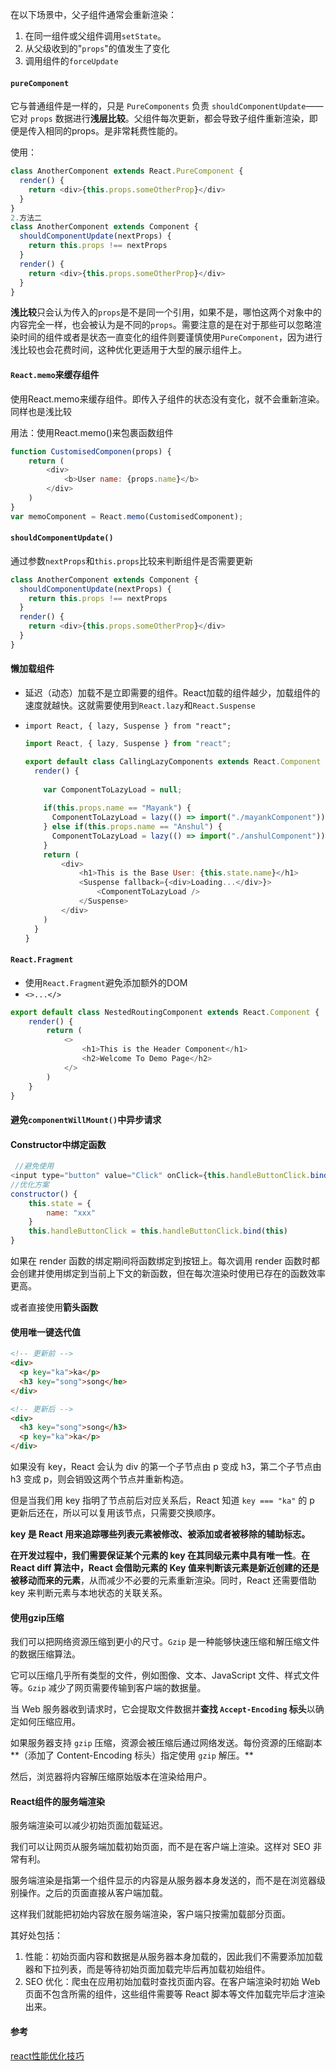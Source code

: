 在以下场景中，父子组件通常会重新渲染：

1. 在同一组件或父组件调用`setState`。
2. 从父级收到的"`props`"的值发生了变化
3. 调用组件的`forceUpdate`

#### `pureComponent`

它与普通组件是一样的，只是 `PureComponents` 负责 `shouldComponentUpdate`——它对 `props` 数据进行**浅层比较**。父组件每次更新，都会导致子组件重新渲染，即便是传入相同的props。是非常耗费性能的。

使用：

```js
class AnotherComponent extends React.PureComponent {
  render() {
    return <div>{this.props.someOtherProp}</div>   
  }
}
2.方法二
class AnotherComponent extends Component {
  shouldComponentUpdate(nextProps) {
    return this.props !== nextProps
  }
  render() {
    return <div>{this.props.someOtherProp}</div>   
  }
}
```

**浅比较**只会认为传入的`props`是不是同一个引用，如果不是，哪怕这两个对象中的内容完全一样，也会被认为是不同的`props`。需要注意的是在对于那些可以忽略渲染时间的组件或者是状态一直变化的组件则要谨慎使用`PureComponent`，因为进行浅比较也会花费时间，这种优化更适用于大型的展示组件上。



#### `React.memo`来缓存组件

使用React.memo来缓存组件。即传入子组件的状态没有变化，就不会重新渲染。同样也是浅比较

用法：使用React.memo()来包裹函数组件

```js
function CustomisedComponen(props) {
    return (
        <div>
            <b>User name: {props.name}</b>
        </div>
    )
}
var memoComponent = React.memo(CustomisedComponent);
```



#### `shouldComponentUpdate()`

通过参数`nextProps`和`this.props`比较来判断组件是否需要更新

```js
class AnotherComponent extends Component {
  shouldComponentUpdate(nextProps) {
    return this.props !== nextProps
  }
  render() {
    return <div>{this.props.someOtherProp}</div>   
  }
}
```



#### 懒加载组件

* 延迟（动态）加载不是立即需要的组件。React加载的组件越少，加载组件的速度就越快。这就需要使用到`React.lazy`和`React.Suspense`

* `import React, { lazy, Suspense } from "react";`

  ```js
  import React, { lazy, Suspense } from "react";
  
  export default class CallingLazyComponents extends React.Component {
    render() {
      
      var ComponentToLazyLoad = null;
      
      if(this.props.name == "Mayank") { 
        ComponentToLazyLoad = lazy(() => import("./mayankComponent"));
      } else if(this.props.name == "Anshul") {
        ComponentToLazyLoad = lazy(() => import("./anshulComponent"));
      }
      return (
          <div>
              <h1>This is the Base User: {this.state.name}</h1>
              <Suspense fallback={<div>Loading...</div>}>
                  <ComponentToLazyLoad />
              </Suspense>
          </div>
      )
    }
  }
  ```

  

#### `React.Fragment`

* 使用`React.Fragment`避免添加额外的DOM
* `<>...</>`

```js
export default class NestedRoutingComponent extends React.Component {
    render() {
        return (
            <>
                <h1>This is the Header Component</h1>
                <h2>Welcome To Demo Page</h2>
            </>
        )
    }
}
```

#### 避免`componentWillMount()`中异步请求

#### Constructor中绑定函数

```js
 //避免使用
<input type="button" value="Click" onClick={this.handleButtonClick.bind(this)} />
//优化方案
constructor() {
    this.state = {
        name: "xxx"
    }
    this.handleButtonClick = this.handleButtonClick.bind(this)
}
```

如果在 render 函数的绑定期间将函数绑定到按钮上。每次调用 render 函数时都会创建并使用绑定到当前上下文的新函数，但在每次渲染时使用已存在的函数效率更高。

或者直接使用**箭头函数**



#### 使用唯一键迭代值



```html
<!-- 更新前 -->
<div>
  <p key="ka">ka</p>
  <h3 key="song">song</he>
</div>

<!-- 更新后 -->
<div>
  <h3 key="song">song</h3>
  <p key="ka">ka</p>
</div>
```

如果没有 key，React 会认为 div 的第一个子节点由 p 变成 h3，第二个子节点由 h3 变成 p，则会销毁这两个节点并重新构造。

但是当我们用 key 指明了节点前后对应关系后，React 知道 `key === "ka"` 的 p 更新后还在，所以可以复用该节点，只需要交换顺序。

**key 是 React 用来追踪哪些列表元素被修改、被添加或者被移除的辅助标志。**

**在开发过程中，我们需要保证某个元素的 key 在其同级元素中具有唯一性**。**在 React diff 算法中，React 会借助元素的 Key 值来判断该元素是新近创建的还是被移动而来的元素**，从而减少不必要的元素重新渲染。同时，React 还需要借助 key 来判断元素与本地状态的关联关系。



#### 使用gzip压缩

我们可以把网络资源压缩到更小的尺寸。`Gzip` 是一种能够快速压缩和解压缩文件的数据压缩算法。

它可以压缩几乎所有类型的文件，例如图像、文本、JavaScript 文件、样式文件等。`Gzip` 减少了网页需要传输到客户端的数据量。

当 Web 服务器收到请求时，它会提取文件数据并**查找 `Accept-Encoding` 标头**以确定如何压缩应用。

如果服务器支持 `gzip` 压缩，资源会被压缩后通过网络发送。每份资源的压缩副本**（添加了 Content-Encoding 标头）指定使用 `gzip` 解压。**

然后，浏览器将内容解压缩原始版本在渲染给用户。

#### React组件的服务端渲染

服务端渲染可以减少初始页面加载延迟。

我们可以让网页从服务端加载初始页面，而不是在客户端上渲染。这样对 SEO 非常有利。

服务端渲染是指第一个组件显示的内容是从服务器本身发送的，而不是在浏览器级别操作。之后的页面直接从客户端加载。

这样我们就能把初始内容放在服务端渲染，客户端只按需加载部分页面。

其好处包括：

1. 性能：初始页面内容和数据是从服务器本身加载的，因此我们不需要添加加载器和下拉列表，而是等待初始页面加载完毕后再加载初始组件。
2. SEO 优化：爬虫在应用初始加载时查找页面内容。在客户端渲染时初始 Web 页面不包含所需的组件，这些组件需要等 React 脚本等文件加载完毕后才渲染出来。




#### 参考

[react性能优化技巧](https://www.infoq.cn/article/kve8xtrs-upphptq5luz)